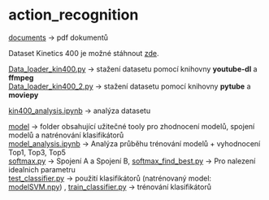 # action_recognition

[documents](documents/) -> pdf dokumentů


Dataset Kinetics 400 je možné stáhnout [zde](https://deepmind.com/research/open-source/kinetics).

[Data_loader_kin400.py](dataset/Data_loader_kin400.py) -> stažení datasetu pomocí knihovny **youtube-dl** a **ffmpeg** <br />
[Data_loader_kin400_2.py](dataset/Data_loader_kin400_2.py) -> stažení datasetu pomocí knihovny **pytube** a **moviepy** <br />

[kin400_analysis.ipynb](dataset/kin400_analysis.ipynb) -> analýza datasetu


[model](model/) -> folder obsahující užitečné tooly pro zhodnocení modelů, spojení modelů a natrénování klasifikátorů <br />
[model_analysis.ipynb](model/model_analysis.ipynb) -> Analýza průběhu trénování modelů + vyhodnocení Top1, Top3, Top5 <br />
[softmax.py](model/softmax.py) -> Spojení A a Spojení B, [softmax_find_best.py](model/softmax_find_best.py) -> Pro nalezení idealnich parametru <br />
[test_classifier.py](model/test_classifier.py) -> použití klasifikátorů (natrénovaný model: [modelSVM.npy](model/classif_m/)) , [train_classifier.py](model/train_classifier.py) -> trénování klasifikátorů


